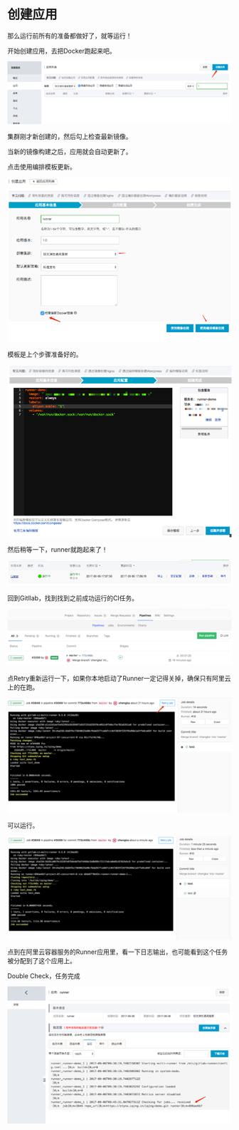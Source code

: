 # 创建应用

那么运行前所有的准备都做好了，就等运行！

开始创建应用，去把Docker跑起来吧。

![](../images/a-14.png)

集群刚才新创建的，然后勾上检查最新镜像。

当新的镜像构建之后，应用就会自动更新了。

点击使用编排模板更新。

![](../images/a-15.png)

模板是上个步骤准备好的。

![](../images/a-16.png)

然后稍等一下，runner就跑起来了！

![](../images/a-17.png)

回到Gitllab，找到找到之前成功运行的CI任务。

![](../images/a-21.png)

点Retry重新运行一下，如果你本地启动了Runner一定记得关掉，确保只有阿里云上的在跑。

![](../images/a-19.png)

可以运行。

![](../images/a-18.png)

点到在阿里云容器服务的Runner应用里，看一下日志输出，也可能看到这个任务被分配到了这个应用上。

Double Check，任务完成

![](../images/a-20.png)
